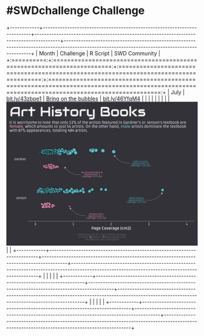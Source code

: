 # \#**SWDchallenge** Challenge

<!-- table header, followed by pictures link -->

+------------+-------------------------------------------------------------------------+----------------------------------------------------------------------------------------+----------------------------------------------------------------------------------------------------------------------------------------------+
| Month      | Challenge                                                               | R Script                                                                               | SWD Community                                                                                                                                |
+:==========:+:=======================================================================:+:======================================================================================:+:============================================================================================================================================:+
| July       | [bit.ly/43zbpe1](https://community.storytellingwithdata.com/challenges) | [Bring on the bubbles](https://github.com/poncest/SWDchallange/tree/main/2023/07_July) | [bit.ly/46YfqM4](https://community.storytellingwithdata.com/challenges/jul-2023-bring-on-the-bubbles/art-history-books)                      |
|            |                                                                         |                                                                                        |                                                                                                                                              |
|            |                                                                         | ![](07_July/07_July.png "July")                                                        |                                                                                                                                              |
+------------+-------------------------------------------------------------------------+----------------------------------------------------------------------------------------+----------------------------------------------------------------------------------------------------------------------------------------------+
|            |                                                                         |                                                                                        |                                                                                                                                              |
+------------+-------------------------------------------------------------------------+----------------------------------------------------------------------------------------+----------------------------------------------------------------------------------------------------------------------------------------------+
|            |                                                                         |                                                                                        |                                                                                                                                              |
+------------+-------------------------------------------------------------------------+----------------------------------------------------------------------------------------+----------------------------------------------------------------------------------------------------------------------------------------------+
